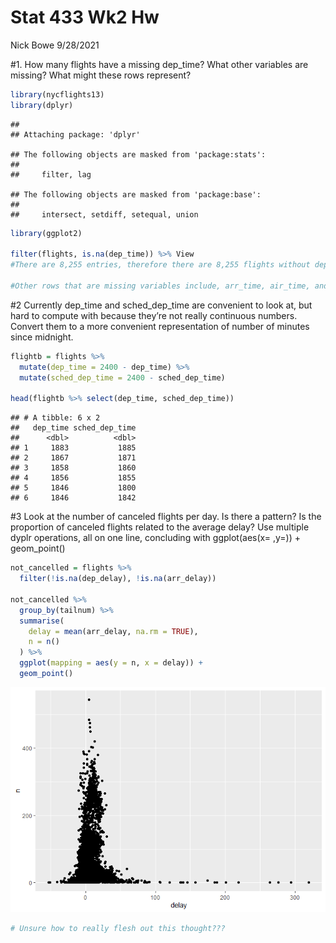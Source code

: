 Stat 433 Wk2 Hw
================
Nick Bowe
9/28/2021

\#1. How many flights have a missing dep\_time? What other variables are
missing? What might these rows represent?

``` r
library(nycflights13)
library(dplyr)
```

    ## 
    ## Attaching package: 'dplyr'

    ## The following objects are masked from 'package:stats':
    ## 
    ##     filter, lag

    ## The following objects are masked from 'package:base':
    ## 
    ##     intersect, setdiff, setequal, union

``` r
library(ggplot2)

filter(flights, is.na(dep_time)) %>% View
#There are 8,255 entries, therefore there are 8,255 flights without departure times.

#Other rows that are missing variables include, arr_time, air_time, and various variables that rely on those two having values. This could be due to the fact that a flight was either cancelled before it had the opportunity to take off, or perhaps was rerouted while in the air meaning the flight was not recorded.
```

\#2 Currently dep\_time and sched\_dep\_time are convenient to look at,
but hard to compute with because they’re not really continuous numbers.
Convert them to a more convenient representation of number of minutes
since midnight.

``` r
flightb = flights %>% 
  mutate(dep_time = 2400 - dep_time) %>% 
  mutate(sched_dep_time = 2400 - sched_dep_time)

head(flightb %>% select(dep_time, sched_dep_time))
```

    ## # A tibble: 6 x 2
    ##   dep_time sched_dep_time
    ##      <dbl>          <dbl>
    ## 1     1883           1885
    ## 2     1867           1871
    ## 3     1858           1860
    ## 4     1856           1855
    ## 5     1846           1800
    ## 6     1846           1842

\#3 Look at the number of canceled flights per day. Is there a pattern?
Is the proportion of canceled flights related to the average delay? Use
multiple dyplr operations, all on one line, concluding with
ggplot(aes(x= ,y=)) + geom\_point()

``` r
not_cancelled = flights %>%
  filter(!is.na(dep_delay), !is.na(arr_delay))

not_cancelled %>% 
  group_by(tailnum) %>% 
  summarise(
    delay = mean(arr_delay, na.rm = TRUE),
    n = n()
  ) %>% 
  ggplot(mapping = aes(y = n, x = delay)) + 
  geom_point()
```

![](Stat-433-Wk2-Hw_files/figure-gfm/unnamed-chunk-3-1.png)<!-- -->

``` r
# Unsure how to really flesh out this thought???
```
